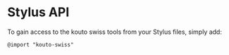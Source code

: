 # Stylus API

To gain access to the kouto swiss tools from your Stylus files, simply add:

```stylus
@import "kouto-swiss"
```
